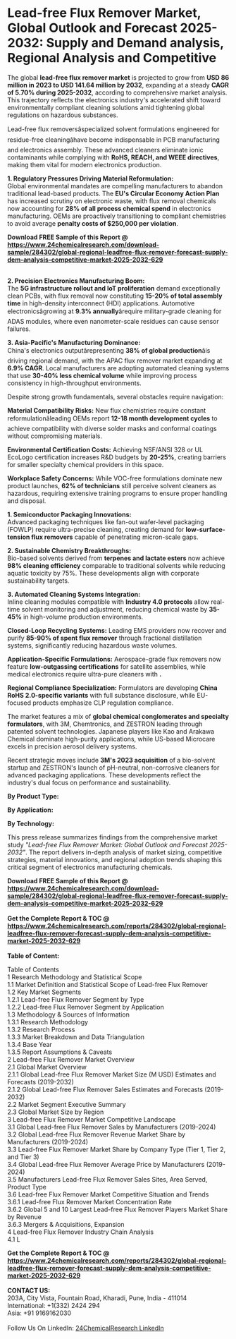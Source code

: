 <h1>Lead-free Flux Remover Market, Global Outlook and Forecast 2025-2032: Supply and Demand analysis, Regional Analysis and Competitive</h1><p>The global <strong>lead-free flux remover market</strong> is projected to grow from <strong>USD 86 million in 2023 to USD 141.64 million by 2032</strong>, expanding at a steady <strong>CAGR of 5.70% during 2025-2032</strong>, according to comprehensive market analysis. This trajectory reflects the electronics industry's accelerated shift toward environmentally compliant cleaning solutions amid tightening global regulations on hazardous substances.</p><p>Lead-free flux removersâspecialized solvent formulations engineered for residue-free cleaningâhave become indispensable in PCB manufacturing and electronics assembly. These advanced cleaners eliminate ionic contaminants while complying with <strong>RoHS, REACH, and WEEE directives</strong>, making them vital for modern electronics production.</p><p><strong>1. Regulatory Pressures Driving Material Reformulation:</strong><br>
Global environmental mandates are compelling manufacturers to abandon traditional lead-based products. The <strong>EU's Circular Economy Action Plan</strong> has increased scrutiny on electronic waste, with flux removal chemicals now accounting for <strong>28% of all process chemical spend</strong> in electronics manufacturing. OEMs are proactively transitioning to compliant chemistries to avoid average <strong>penalty costs of $250,000 per violation</strong>.</p><div><b>Download FREE Sample of this Report @ 
            <a href="https://www.24chemicalresearch.com/download-sample/284302/global-regional-leadfree-flux-remover-forecast-supply-dem-analysis-competitive-market-2025-2032-629">
            https://www.24chemicalresearch.com/download-sample/284302/global-regional-leadfree-flux-remover-forecast-supply-dem-analysis-competitive-market-2025-2032-629</a></b></div><br><p><strong>2. Precision Electronics Manufacturing Boom:</strong><br>
The <strong>5G infrastructure rollout and IoT proliferation</strong> demand exceptionally clean PCBs, with flux removal now constituting <strong>15-20% of total assembly time</strong> in high-density interconnect (HDI) applications. Automotive electronicsâgrowing at <strong>9.3% annually</strong>ârequire military-grade cleaning for ADAS modules, where even nanometer-scale residues can cause sensor failures.</p><p><strong>3. Asia-Pacific's Manufacturing Dominance:</strong><br>
China's electronics outputârepresenting <strong>38% of global production</strong>âis driving regional demand, with the APAC flux remover market expanding at <strong>6.9% CAGR</strong>. Local manufacturers are adopting automated cleaning systems that use <strong>30-40% less chemical volume</strong> while improving process consistency in high-throughput environments.</p><p>Despite strong growth fundamentals, several obstacles require navigation:</p><p><strong>Material Compatibility Risks:</strong> New flux chemistries require constant reformulationâleading OEMs report <strong>12-18 month development cycles</strong> to achieve compatibility with diverse solder masks and conformal coatings without compromising materials.</p><p><strong>Environmental Certification Costs:</strong> Achieving NSF/ANSI 328 or UL EcoLogo certification increases R&amp;D budgets by <strong>20-25%</strong>, creating barriers for smaller specialty chemical providers in this space.</p><p><strong>Workplace Safety Concerns:</strong> While VOC-free formulations dominate new product launches, <strong>62% of technicians</strong> still perceive solvent cleaners as hazardous, requiring extensive training programs to ensure proper handling and disposal.</p><p><strong>1. Semiconductor Packaging Innovations:</strong><br>
Advanced packaging techniques like fan-out wafer-level packaging (FOWLP) require ultra-precise cleaning, creating demand for <strong>low-surface-tension flux removers</strong> capable of penetrating micron-scale gaps.</p><p><strong>2. Sustainable Chemistry Breakthroughs:</strong><br>
Bio-based solvents derived from <strong>terpenes and lactate esters</strong> now achieve <strong>98% cleaning efficiency</strong> comparable to traditional solvents while reducing aquatic toxicity by 75%. These developments align with corporate sustainability targets.</p><p><strong>3. Automated Cleaning Systems Integration:</strong><br>
Inline cleaning modules compatible with <strong>Industry 4.0 protocols</strong> allow real-time solvent monitoring and adjustment, reducing chemical waste by <strong>35-45%</strong> in high-volume production environments.</p><p><strong>Closed-Loop Recycling Systems:</strong> Leading EMS providers now recover and purify <strong>85-90% of spent flux remover</strong> through fractional distillation systems, significantly reducing hazardous waste volumes.</p><p><strong>Application-Specific Formulations:</strong> Aerospace-grade flux removers now feature <strong>low-outgassing certifications</strong> for satellite assemblies, while medical electronics require ultra-pure cleaners with <strong>.</strong></p><p><strong>Regional Compliance Specialization:</strong> Formulators are developing <strong>China RoHS 2.0-specific variants</strong> with full substance disclosure, while EU-focused products emphasize CLP regulation compliance.</p><p>The market features a mix of <strong>global chemical conglomerates and specialty formulators</strong>, with 3M, Chemtronics, and ZESTRON leading through patented solvent technologies. Japanese players like Kao and Arakawa Chemical dominate high-purity applications, while US-based Microcare excels in precision aerosol delivery systems.</p><p>Recent strategic moves include <strong>3M's 2023 acquisition</strong> of a bio-solvent startup and ZESTRON's launch of pH-neutral, non-corrosive cleaners for advanced packaging applications. These developments reflect the industry's dual focus on performance and sustainability.</p><p><strong>By Product Type:</strong></p><p><strong>By Application:</strong></p><p><strong>By Technology:</strong></p><p>This press release summarizes findings from the comprehensive market study <em>"Lead-free Flux Remover Market: Global Outlook and Forecast 2025-2032"</em>. The report delivers in-depth analysis of market sizing, competitive strategies, material innovations, and regional adoption trends shaping this critical segment of electronics manufacturing chemicals.</p><div><b>Download FREE Sample of this Report @ 
            <a href="https://www.24chemicalresearch.com/download-sample/284302/global-regional-leadfree-flux-remover-forecast-supply-dem-analysis-competitive-market-2025-2032-629">
            https://www.24chemicalresearch.com/download-sample/284302/global-regional-leadfree-flux-remover-forecast-supply-dem-analysis-competitive-market-2025-2032-629</a></b></div><br><div><b>Get the Complete Report & TOC @ 
            <a href="https://www.24chemicalresearch.com/reports/284302/global-regional-leadfree-flux-remover-forecast-supply-dem-analysis-competitive-market-2025-2032-629">
            https://www.24chemicalresearch.com/reports/284302/global-regional-leadfree-flux-remover-forecast-supply-dem-analysis-competitive-market-2025-2032-629</a></b></div><br>
            <b>Table of Content:</b><p>Table of Contents<br />
1 Research Methodology and Statistical Scope<br />
1.1 Market Definition and Statistical Scope of Lead-free Flux Remover<br />
1.2 Key Market Segments<br />
1.2.1 Lead-free Flux Remover Segment by Type<br />
1.2.2 Lead-free Flux Remover Segment by Application<br />
1.3 Methodology & Sources of Information<br />
1.3.1 Research Methodology<br />
1.3.2 Research Process<br />
1.3.3 Market Breakdown and Data Triangulation<br />
1.3.4 Base Year<br />
1.3.5 Report Assumptions & Caveats<br />
2 Lead-free Flux Remover Market Overview<br />
2.1 Global Market Overview<br />
2.1.1 Global Lead-free Flux Remover Market Size (M USD) Estimates and Forecasts (2019-2032)<br />
2.1.2 Global Lead-free Flux Remover Sales Estimates and Forecasts (2019-2032)<br />
2.2 Market Segment Executive Summary<br />
2.3 Global Market Size by Region<br />
3 Lead-free Flux Remover Market Competitive Landscape<br />
3.1 Global Lead-free Flux Remover Sales by Manufacturers (2019-2024)<br />
3.2 Global Lead-free Flux Remover Revenue Market Share by Manufacturers (2019-2024)<br />
3.3 Lead-free Flux Remover Market Share by Company Type (Tier 1, Tier 2, and Tier 3)<br />
3.4 Global Lead-free Flux Remover Average Price by Manufacturers (2019-2024)<br />
3.5 Manufacturers Lead-free Flux Remover Sales Sites, Area Served, Product Type<br />
3.6 Lead-free Flux Remover Market Competitive Situation and Trends<br />
3.6.1 Lead-free Flux Remover Market Concentration Rate<br />
3.6.2 Global 5 and 10 Largest Lead-free Flux Remover Players Market Share by Revenue<br />
3.6.3 Mergers & Acquisitions, Expansion<br />
4 Lead-free Flux Remover Industry Chain Analysis<br />
4.1 L</p><div><b>Get the Complete Report & TOC @ 
            <a href="https://www.24chemicalresearch.com/reports/284302/global-regional-leadfree-flux-remover-forecast-supply-dem-analysis-competitive-market-2025-2032-629">
            https://www.24chemicalresearch.com/reports/284302/global-regional-leadfree-flux-remover-forecast-supply-dem-analysis-competitive-market-2025-2032-629</a></b></div><br><b>CONTACT US:</b><br>
            203A, City Vista, Fountain Road, Kharadi, Pune, India - 411014<br>
            International: +1(332) 2424 294<br>
            Asia: +91 9169162030 <br><br>
            Follow Us On LinkedIn: <a href="https://www.linkedin.com/company/24chemicalresearch/">24ChemicalResearch LinkedIn</a>